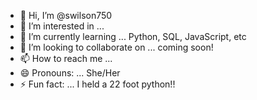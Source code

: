 - 👋 Hi, I’m @swilson750
- 👀 I’m interested in ...
- 🌱 I’m currently learning ... Python, SQL, JavaScript, etc 
- 💞️ I’m looking to collaborate on ... coming soon!
- 📫 How to reach me ...
- 😄 Pronouns: ... She/Her
- ⚡ Fun fact: ... I held a 22 foot python!!

<!---
swilson750/swilson750 is a ✨ special ✨ repository because its `README.md` (this file) appears on your GitHub profile.
You can click the Preview link to take a look at your changes.
--->
